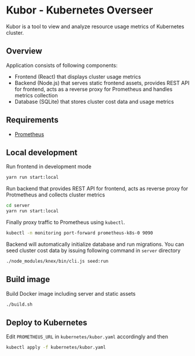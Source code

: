 # Kubor - Kubernetes Overseer
Kubor is a tool to view and analyze resource usage metrics of Kubernetes cluster.

## Overview
Application consists of following components:
 - Frontend (React) that displays cluster usage metrics
 - Backend (Node.js) that serves static frontend assets, provides REST API for frontend, acts as a reverse proxy for Prometheus and handles metrics collection
 - Database (SQLite) that stores cluster cost data and usage metrics

## Requirements
 - [Prometheus](https://github.com/kubernetes/contrib/tree/master/prometheus)


## Local development
Run frontend in development mode
```sh
yarn run start:local
```
Run backend that provides REST API for frontend, acts as reverse proxy for Protmetheus and collects cluster metrics
```sh
cd server
yarn run start:local
```
Finally proxy traffic to Prometheus using `kubectl`.
```sh
kubectl -n monitoring port-forward prometheus-k8s-0 9090
```
Backend will automatically initialize database and run migrations. You can seed cluster cost data by issuing following command in `server` directory
```sh
./node_modules/knex/bin/cli.js seed:run
```

## Build image
Build Docker image including server and static assets
```sh
./build.sh
```

## Deploy to Kubernetes
Edit `PROMETHEUS_URL` in `kubernetes/kubor.yaml` accordingly and then
```sh
kubectl apply -f kubernetes/kubor.yaml
```